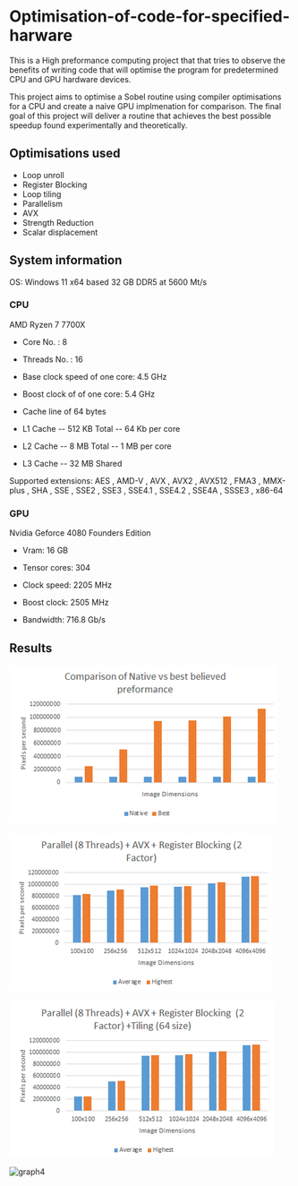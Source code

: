 # Optimisation-of-code-for-specified-harware

This is a High preformance computing project that that tries to observe the benefits of writing code that will optimise the program for predetermined CPU and GPU hardware devices.

This project aims to optimise a Sobel routine using compiler optimisations for a CPU and create a naive GPU implmenation for comparison.
The final goal of this project will deliver a routine that achieves the best possible speedup found experimentally and theoretically.

## Optimisations used

 - Loop unroll
 - Register Blocking
 - Loop tiling
 - Parallelism
 - AVX
 - Strength Reduction
 - Scalar displacement

## System information

OS: Windows 11 x64 based
32 GB DDR5 at 5600 Mt/s

### CPU
AMD Ryzen 7 7700X

[Full specifications]:  ​https://www.amd.com/en/products/processors/desktops/ryzen/7000-series/amd-ryzen-​​7-7700x.html​

- Core No. : 8
- Threads No. : 16

 - Base clock speed of one core: 4.5 GHz
 - Boost clock of of one core: 5.4 GHz

- Cache line of 64 bytes

 - L1 Cache
   -- 512 KB Total
   -- 64 Kb per core
 - L2 Cache
   -- 8 MB Total
   -- 1 MB per core
 - L3 Cache
   -- 32 MB Shared

Supported extensions: AES , AMD-V , AVX , AVX2 , AVX512 , FMA3 , MMX-plus , SHA , SSE , SSE2 , SSE3 , SSE4.1 , SSE4.2 , SSE4A , SSSE3 , x86-64

### GPU
Nvidia Geforce 4080 Founders Edition

[Full specifications]: https://www.nvidia.com/en-us/geforce/graphics-cards/40-series/rtx-4080-family/  

- Vram: 16 GB  

- Tensor cores: 304 

- Clock speed: 2205 MHz 

- Boost clock: 2505 MHz 

- Bandwidth: 716.8 Gb/s


## Results

![graph1](Data/Graph-Images/origcomparison.png)

![graph2](Data/Graph-Images/paraavxreg2.png)

![graph3](Data/Graph-Images/paraavxregtile.png)

![graph4]([Data/Graph-Images/GPU.png)

